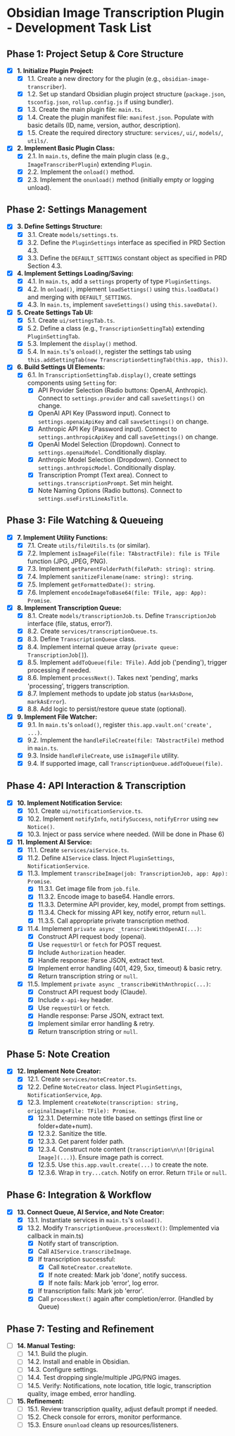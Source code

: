 # Obsidian Image Transcription Plugin - Development Task List

## Phase 1: Project Setup & Core Structure

- [x] **1. Initialize Plugin Project:**
    - [x] 1.1. Create a new directory for the plugin (e.g., `obsidian-image-transcriber`).
    - [x] 1.2. Set up standard Obsidian plugin project structure (`package.json`, `tsconfig.json`, `rollup.config.js` if using bundler).
    - [x] 1.3. Create the main plugin file: `main.ts`.
    - [x] 1.4. Create the plugin manifest file: `manifest.json`. Populate with basic details (ID, name, version, author, description).
    - [x] 1.5. Create the required directory structure: `services/`, `ui/`, `models/`, `utils/`.
- [x] **2. Implement Basic Plugin Class:**
    - [x] 2.1. In `main.ts`, define the main plugin class (e.g., `ImageTranscriberPlugin`) extending `Plugin`.
    - [x] 2.2. Implement the `onload()` method.
    - [x] 2.3. Implement the `onunload()` method (initially empty or logging unload).

## Phase 2: Settings Management

- [x] **3. Define Settings Structure:**
    - [x] 3.1. Create `models/settings.ts`.
    - [x] 3.2. Define the `PluginSettings` interface as specified in PRD Section 4.3.
    - [x] 3.3. Define the `DEFAULT_SETTINGS` constant object as specified in PRD Section 4.3.
- [x] **4. Implement Settings Loading/Saving:**
    - [x] 4.1. In `main.ts`, add a `settings` property of type `PluginSettings`.
    - [x] 4.2. In `onload()`, implement `loadSettings()` using `this.loadData()` and merging with `DEFAULT_SETTINGS`.
    - [x] 4.3. In `main.ts`, implement `saveSettings()` using `this.saveData()`.
- [x] **5. Create Settings Tab UI:**
    - [x] 5.1. Create `ui/settingsTab.ts`.
    - [x] 5.2. Define a class (e.g., `TranscriptionSettingTab`) extending `PluginSettingTab`.
    - [x] 5.3. Implement the `display()` method.
    - [x] 5.4. In `main.ts`'s `onload()`, register the settings tab using `this.addSettingTab(new TranscriptionSettingTab(this.app, this))`.
- [x] **6. Build Settings UI Elements:**
    - [x] 6.1. In `TranscriptionSettingTab.display()`, create settings components using `Setting` for:
        - [x] API Provider Selection (Radio buttons: OpenAI, Anthropic). Connect to `settings.provider` and call `saveSettings()` on change.
        - [x] OpenAI API Key (Password input). Connect to `settings.openaiApiKey` and call `saveSettings()` on change.
        - [x] Anthropic API Key (Password input). Connect to `settings.anthropicApiKey` and call `saveSettings()` on change.
        - [x] OpenAI Model Selection (Dropdown). Connect to `settings.openaiModel`. Conditionally display.
        - [x] Anthropic Model Selection (Dropdown). Connect to `settings.anthropicModel`. Conditionally display.
        - [x] Transcription Prompt (Text area). Connect to `settings.transcriptionPrompt`. Set min height.
        - [x] Note Naming Options (Radio buttons). Connect to `settings.useFirstLineAsTitle`.

## Phase 3: File Watching & Queueing

- [x] **7. Implement Utility Functions:**
    - [x] 7.1. Create `utils/fileUtils.ts` (or similar).
    - [x] 7.2. Implement `isImageFile(file: TAbstractFile): file is TFile` function (JPG, JPEG, PNG).
    - [x] 7.3. Implement `getParentFolderPath(filePath: string): string`.
    - [x] 7.4. Implement `sanitizeFilename(name: string): string`.
    - [x] 7.5. Implement `getFormattedDate(): string`.
    - [x] 7.6. Implement `encodeImageToBase64(file: TFile, app: App): Promise`.
- [x] **8. Implement Transcription Queue:**
    - [x] 8.1. Create `models/transcriptionJob.ts`. Define `TranscriptionJob` interface (file, status, error?).
    - [x] 8.2. Create `services/transcriptionQueue.ts`.
    - [x] 8.3. Define `TranscriptionQueue` class.
    - [x] 8.4. Implement internal queue array (`private queue: TranscriptionJob[]`).
    - [x] 8.5. Implement `addToQueue(file: TFile)`. Add job ('pending'), trigger processing if needed.
    - [x] 8.6. Implement `processNext()`. Takes next 'pending', marks 'processing', triggers transcription.
    - [x] 8.7. Implement methods to update job status (`markAsDone`, `markAsError`).
    - [x] 8.8. Add logic to persist/restore queue state (optional).
- [x] **9. Implement File Watcher:**
    - [x] 9.1. In `main.ts`'s `onload()`, register `this.app.vault.on('create', ...)`.
    - [x] 9.2. Implement the `handleFileCreate(file: TAbstractFile)` method in `main.ts`.
    - [x] 9.3. Inside `handleFileCreate`, use `isImageFile` utility.
    - [x] 9.4. If supported image, call `TranscriptionQueue.addToQueue(file)`.

## Phase 4: API Interaction & Transcription

- [x] **10. Implement Notification Service:**
    - [x] 10.1. Create `ui/notificationService.ts`.
    - [x] 10.2. Implement `notifyInfo`, `notifySuccess`, `notifyError` using `new Notice()`.
    - [x] 10.3. Inject or pass service where needed. (Will be done in Phase 6)
- [x] **11. Implement AI Service:**
    - [x] 11.1. Create `services/aiService.ts`.
    - [x] 11.2. Define `AIService` class. Inject `PluginSettings`, `NotificationService`.
    - [x] 11.3. Implement `transcribeImage(job: TranscriptionJob, app: App): Promise`.
        - [x] 11.3.1. Get image file from `job.file`.
        - [x] 11.3.2. Encode image to base64. Handle errors.
        - [x] 11.3.3. Determine API provider, key, model, prompt from settings.
        - [x] 11.3.4. Check for missing API key, notify error, return `null`.
        - [x] 11.3.5. Call appropriate private transcription method.
    - [x] 11.4. Implement `private async _transcribeWithOpenAI(...)`:
        - [x] Construct API request body (openai).
        - [x] Use `requestUrl` or `fetch` for POST request.
        - [x] Include `Authorization` header.
        - [x] Handle response: Parse JSON, extract text.
        - [x] Implement error handling (401, 429, 5xx, timeout) & basic retry.
        - [x] Return transcription string or `null`.
    - [x] 11.5. Implement `private async _transcribeWithAnthropic(...)`:
        - [x] Construct API request body (Claude).
        - [x] Include `x-api-key` header.
        - [x] Use `requestUrl` or `fetch`.
        - [x] Handle response: Parse JSON, extract text.
        - [x] Implement similar error handling & retry.
        - [x] Return transcription string or `null`.

## Phase 5: Note Creation

- [x] **12. Implement Note Creator:**
    - [x] 12.1. Create `services/noteCreator.ts`.
    - [x] 12.2. Define `NoteCreator` class. Inject `PluginSettings`, `NotificationService`, `App`.
    - [x] 12.3. Implement `createNote(transcription: string, originalImageFile: TFile): Promise`.
        - [x] 12.3.1. Determine note title based on settings (first line or folder+date+num).
        - [x] 12.3.2. Sanitize the title.
        - [x] 12.3.3. Get parent folder path.
        - [x] 12.3.4. Construct note content (`transcription\n\n![Original Image](...)`). Ensure image path is correct.
        - [x] 12.3.5. Use `this.app.vault.create(...)` to create the note.
        - [x] 12.3.6. Wrap in `try...catch`. Notify on error. Return `TFile` or `null`.

## Phase 6: Integration & Workflow

- [x] **13. Connect Queue, AI Service, and Note Creator:**
    - [x] 13.1. Instantiate services in `main.ts`'s `onload()`.
    - [x] 13.2. Modify `TranscriptionQueue.processNext()`: (Implemented via callback in main.ts)
        - [x] Notify start of transcription.
        - [x] Call `AIService.transcribeImage`.
        - [x] If transcription successful:
            - [x] Call `NoteCreator.createNote`.
            - [x] If note created: Mark job 'done', notify success.
            - [x] If note fails: Mark job 'error', log error.
        - [x] If transcription fails: Mark job 'error'.
        - [x] Call `processNext()` again after completion/error. (Handled by Queue)

## Phase 7: Testing and Refinement

- [ ] **14. Manual Testing:**
    - [ ] 14.1. Build the plugin.
    - [ ] 14.2. Install and enable in Obsidian.
    - [ ] 14.3. Configure settings.
    - [ ] 14.4. Test dropping single/multiple JPG/PNG images.
    - [ ] 14.5. Verify: Notifications, note location, title logic, transcription quality, image embed, error handling.
- [ ] **15. Refinement:**
    - [ ] 15.1. Review transcription quality, adjust default prompt if needed.
    - [ ] 15.2. Check console for errors, monitor performance.
    - [ ] 15.3. Ensure `onunload` cleans up resources/listeners.
```